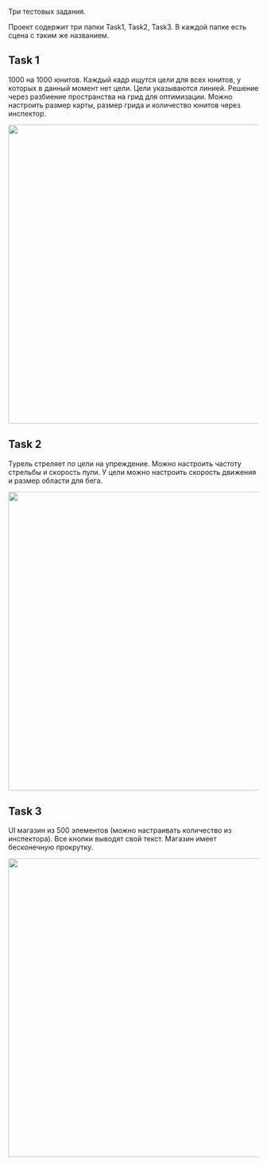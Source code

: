 Три тестовых задания.

Проект содержит три папки Task1, Task2, Task3. В каждой папке есть сцена с таким же названием.

## Task 1
1000 на 1000 юнитов. Каждый кадр ищутся цели для всех юнитов, у которых в данный момент нет цели. Цели указываются линией. Решение через разбиение пространства на грид для оптимизации. Можно настроить размер карты, размер грида и количество юнитов через инспектор.

<img src="https://github.com/copetonrob/RTSTest/tree/main/img/Task1.gif" width="600"/>

## Task 2
Турель стреляет по цели на упреждение. Можно настроить частоту стрельбы и скорость пули. У цели можно настроить скорость движения и размер области для бега.

<img src="https://github.com/copetonrob/RTSTest/tree/main/img/Task2.gif" width="600"/>

## Task 3
UI магазин из 500 элементов (можно настраивать количество из инспектора). Все кнопки выводят свой текст. Магазин имеет бесконечную прокрутку.

<img src="https://github.com/copetonrob/RTSTest/tree/main/img/Task3.gif" width="600"/>